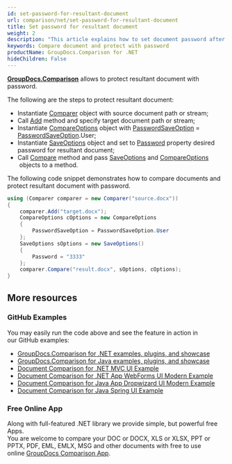 ```yaml
---
id: set-password-for-resultant-document
url: comparison/net/set-password-for-resultant-document
title: Set password for resultant document
weight: 2
description: "This article explains how to set document password after files comparison within your .NET applications using GroupDocs.Comparison for .NET."
keywords: Compare document and protect with password
productName: GroupDocs.Comparison for .NET
hideChildren: False
---
```

**[GroupDocs.Comparison](https://products.groupdocs.com/comparison/net)** allows to protect resultant document with password.

The following are the steps to protect resultant document:

*   Instantiate [Comparer](https://apireference.groupdocs.com/net/comparison/groupdocs.comparison/comparer) object with source document path or stream;
*   Call [Add](https://apireference.groupdocs.com/net/comparison/groupdocs.comparison/comparer/methods/add/index) method and specify target document path or stream;
*   Instantiate [CompareOptions](https://apireference.groupdocs.com/net/comparison/groupdocs.comparison.options/compareoptions) object with [PasswordSaveOption](https://apireference.groupdocs.com/net/comparison/groupdocs.comparison.options/compareoptions/properties/passwordsaveoption) = [PasswordSaveOption](https://apireference.groupdocs.com/net/comparison/groupdocs.comparison.options/passwordsaveoption).User;
*   Instantiate [SaveOptions](https://apireference.groupdocs.com/net/comparison/groupdocs.comparison.options/saveoptions) object and set to [Password](https://apireference.groupdocs.com/comparison/net/groupdocs.comparison.options/saveoptions/properties/password) property desired password for resultant document;
*   Call [Compare](https://apireference.groupdocs.com/net/comparison/groupdocs.comparison/comparer/methods/compare/index) method and pass [SaveOptions](https://apireference.groupdocs.com/net/comparison/groupdocs.comparison.options/saveoptions) and [CompareOptions](https://apireference.groupdocs.com/net/comparison/groupdocs.comparison.options/compareoptions)  objects to a method.

The following code snippet demonstrates how to compare documents and protect resultant document with password.

```csharp
using (Comparer comparer = new Comparer("source.docx"))
{
	comparer.Add("target.docx");
    CompareOptions cOptions = new CompareOptions
    {
     	PasswordSaveOption = PasswordSaveOption.User
    };
    SaveOptions sOptions = new SaveOptions()
    {
     	Password = "3333"
    };
    comparer.Compare("result.docx", sOptions, cOptions);
}
```

## More resources
### GitHub Examples
You may easily run the code above and see the feature in action in our GitHub examples:
*   [GroupDocs.Comparison for .NET examples, plugins, and showcase](https://github.com/groupdocs-comparison/GroupDocs.Comparison-for-.NET)
*   [GroupDocs.Comparison for Java examples, plugins, and showcase](https://github.com/groupdocs-comparison/GroupDocs.Comparison-for-Java)
*   [Document Comparison for .NET MVC UI Example](https://github.com/groupdocs-comparison/GroupDocs.Comparison-for-.NET-MVC)
*   [Document Comparison for .NET App WebForms UI Modern Example](https://github.com/groupdocs-comparison/GroupDocs.Comparison-for-.NET-WebForms)
*   [Document Comparison for Java App Dropwizard UI Modern Example](https://github.com/groupdocs-comparison/GroupDocs.Comparison-for-Java-Dropwizard)
*   [Document Comparison for Java Spring UI Example](https://github.com/groupdocs-comparison/GroupDocs.Comparison-for-Java-Spring)
    
### Free Online App
Along with full-featured .NET library we provide simple, but powerful free Apps.  
You are welcome to compare your DOC or DOCX, XLS or XLSX, PPT or PPTX, PDF, EML, EMLX, MSG and other documents with free to use online [GroupDocs Comparison App](https://products.groupdocs.app/comparison).

